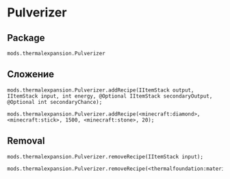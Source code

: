 # Pulverizer

## Package

`mods.thermalexpansion.Pulverizer`

## Сложение

```zenscript
mods.thermalexpansion.Pulverizer.addRecipe(IItemStack output, IItemStack input, int energy, @Optional IItemStack secondaryOutput, @Optional int secondaryChance);

mods.thermalexpansion.Pulverizer.addRecipe(<minecraft:diamond>, <minecraft:stick>, 1500, <minecraft:stone>, 20);
```

## Removal

```zenscript
mods.thermalexpansion.Pulverizer.removeRecipe(IItemStack input);

mods.thermalexpansion.Pulverizer.removeRecipe(<thermalfoundation:material:136>);
```